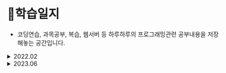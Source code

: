 # 📒학습일지
+ 코딩연습, 과목공부, 복습, 웹서버 등 하루하루의 프로그래밍관련 공부내용을 저장해놓는 공간입니다.

<details>
  <summary>2022.02</summary>   
  <ul>
    <li><a href="2022-02-14.md">2022-02-14</a></li>
  </ul>
</details>
<details>
  <summary>2023.06</summary>
  <ul>
    <li><a href="2023-06-05.md">2023-06-05</a></li>
  </ul>
</details>

